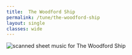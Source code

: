 ```yaml
---
title:  The Woodford Ship
permalink: /tune/the-woodford-ship
layout: single
classes: wide
---
```


<img src="/tune/scan/the-woodford-ship.jpg" alt="scanned sheet music for The Woodford Ship">

